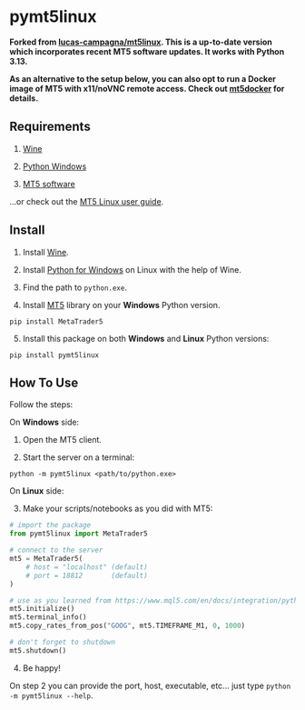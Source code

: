 # pymt5linux

**Forked from [lucas-campagna/mt5linux](https://github.com/lucas-campagna/mt5linux). This is a up-to-date version which incorporates recent MT5 software updates. It works with Python 3.13.**

**As an alternative to the setup below, you can also opt to run a Docker image of MT5 with x11/noVNC remote access. Check out [mt5docker](https://github.com/hpdeandrade/mt5docker) for details.**

## Requirements

1. [Wine](https://www.winehq.org)

2. [Python Windows](https://www.python.org)

3. [MT5 software](https://www.metatrader5.com)

...or check out the [MT5 Linux user guide](https://www.metatrader5.com/en/terminal/help/start_advanced/install_linux).

## Install

1. Install [Wine](https://wiki.winehq.org/Download).

2. Install [Python for Windows](https://www.python.org/downloads/windows) on Linux with the help of Wine.

3. Find the path to `python.exe`.

4. Install [MT5](https://www.mql5.com/en/docs/integration/python_metatrader5) library on your **Windows** Python version.

```
pip install MetaTrader5
```

5. Install this package on both **Windows** and **Linux** Python versions:

```
pip install pymt5linux
```

## How To Use

Follow the steps:

On **Windows** side:

1. Open the MT5 client.

2. Start the server on a terminal:

```
python -m pymt5linux <path/to/python.exe>
```

On **Linux** side:

3. Make your scripts/notebooks as you did with MT5:

```python
# import the package
from pymt5linux import MetaTrader5

# connect to the server
mt5 = MetaTrader5(
    # host = "localhost" (default)
    # port = 18812       (default)
)

# use as you learned from https://www.mql5.com/en/docs/integration/python_metatrader5
mt5.initialize()
mt5.terminal_info()
mt5.copy_rates_from_pos("GOOG", mt5.TIMEFRAME_M1, 0, 1000)

# don't forget to shutdown
mt5.shutdown()
```

4. Be happy!

On step 2 you can provide the port, host, executable, etc... just type `python -m pymt5linux --help`.